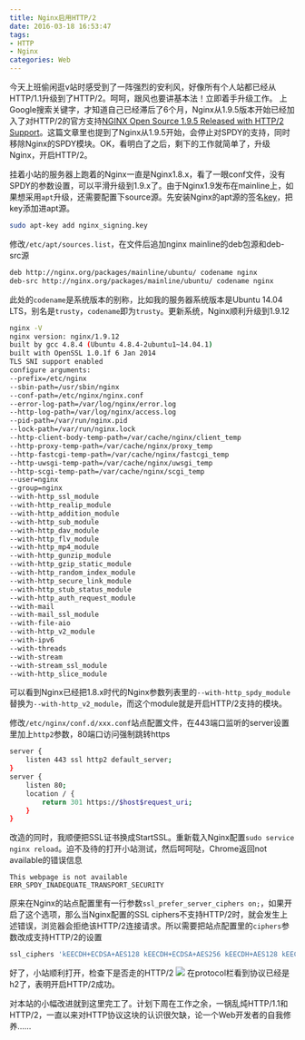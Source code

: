```yaml
---
title: Nginx启用HTTP/2
date: 2016-03-18 16:53:47
tags:
- HTTP
- Nginx
categories: Web
---
```

今天上班偷闲逛v站时感受到了一阵强烈的安利风，好像所有个人站都已经从HTTP/1.1升级到了HTTP/2。呵呵，跟风也要讲基本法！立即着手升级工作。
上Google搜索关键字，才知道自己已经滞后了6个月，Nginx从1.9.5版本开始已经加入了对HTTP/2的官方支持[NGINX Open Source 1.9.5 Released with HTTP/2 Support](https://www.nginx.com/blog/nginx-1-9-5/)。这篇文章里也提到了Nginx从1.9.5开始，会停止对SPDY的支持，同时移除Nginx的SPDY模块。OK，看明白了之后，剩下的工作就简单了，升级Nginx，开启HTTP/2。

挂着小站的服务器上跑着的Nginx一直是Nginx1.8.x，看了一眼conf文件，没有SPDY的参数设置，可以平滑升级到1.9.x了。由于Nginx1.9发布在mainline上，如果想采用`apt`升级，还需要配置下source源。先安装Nginx的apt源的签名[key](http://nginx.org/keys/nginx_signing.key)，把key添加进apt源。
```bash
sudo apt-key add nginx_signing.key
```
修改`/etc/apt/sources.list`，在文件后追加nginx mainline的deb包源和deb-src源
```bash
deb http://nginx.org/packages/mainline/ubuntu/ codename nginx
deb-src http://nginx.org/packages/mainline/ubuntu/ codename nginx
```
此处的`codename`是系统版本的别称，比如我的服务器系统版本是Ubuntu 14.04 LTS，别名是`trusty`，`codename`即为`trusty`。更新系统，Nginx顺利升级到1.9.12
```bash
nginx -V
nginx version: nginx/1.9.12
built by gcc 4.8.4 (Ubuntu 4.8.4-2ubuntu1~14.04.1)
built with OpenSSL 1.0.1f 6 Jan 2014
TLS SNI support enabled
configure arguments:
--prefix=/etc/nginx
--sbin-path=/usr/sbin/nginx
--conf-path=/etc/nginx/nginx.conf
--error-log-path=/var/log/nginx/error.log
--http-log-path=/var/log/nginx/access.log
--pid-path=/var/run/nginx.pid
--lock-path=/var/run/nginx.lock
--http-client-body-temp-path=/var/cache/nginx/client_temp
--http-proxy-temp-path=/var/cache/nginx/proxy_temp
--http-fastcgi-temp-path=/var/cache/nginx/fastcgi_temp
--http-uwsgi-temp-path=/var/cache/nginx/uwsgi_temp
--http-scgi-temp-path=/var/cache/nginx/scgi_temp
--user=nginx
--group=nginx
--with-http_ssl_module
--with-http_realip_module
--with-http_addition_module
--with-http_sub_module
--with-http_dav_module
--with-http_flv_module
--with-http_mp4_module
--with-http_gunzip_module
--with-http_gzip_static_module
--with-http_random_index_module
--with-http_secure_link_module
--with-http_stub_status_module
--with-http_auth_request_module
--with-mail
--with-mail_ssl_module
--with-file-aio
--with-http_v2_module
--with-ipv6
--with-threads
--with-stream
--with-stream_ssl_module
--with-http_slice_module
```
可以看到Nginx已经把1.8.x时代的Nginx参数列表里的`--with-http_spdy_module`替换为`--with-http_v2_module`，而这个module就是开启HTTP/2支持的模块。

修改`/etc/nginx/conf.d/xxx.conf`站点配置文件，在443端口监听的server设置里加上`http2`参数，80端口访问强制跳转https
```bash
server {
    listen 443 ssl http2 default_server;
}
server {
    listen 80;
    location / {
        return 301 https://$host$request_uri;
    }
}
```
改造的同时，我顺便把SSL证书换成StartSSL。重新载入Nginx配置`sudo service nginx reload`。迫不及待的打开小站测试，然后呵呵哒，Chrome返回not available的错误信息
```
This webpage is not available
ERR_SPDY_INADEQUATE_TRANSPORT_SECURITY
```
原来在Nginx的站点配置里有一行参数`ssl_prefer_server_ciphers on;`，如果开启了这个选项，那么当Nginx配置的SSL ciphers不支持HTTP/2时，就会发生上述错误，浏览器会拒绝该HTTP/2连接请求。所以需要把站点配置里的`ciphers`参数改成支持HTTP/2的设置
```bash
ssl_ciphers 'kEECDH+ECDSA+AES128 kEECDH+ECDSA+AES256 kEECDH+AES128 kEECDH+AES256 kEDH+AES128 kEDH+AES256 DES-CBC3-SHA +SHA !aNULL !eNULL !LOW !kECDH !DSS !MD5 !EXP !PSK !SRP !CAMELLIA !SEED';
```
好了，小站顺利打开，检查下是否走的HTTP/2
![](https://i.imgur.com/U8yLEgH.png)
在protocol栏看到协议已经是h2了，表明开启HTTP/2成功。

对本站的小幅改进就到这里完工了。计划下周在工作之余，一锅乱炖HTTP/1.1和HTTP/2，一直以来对HTTP协议这块的认识很欠缺，论一个Web开发者的自我修养……
